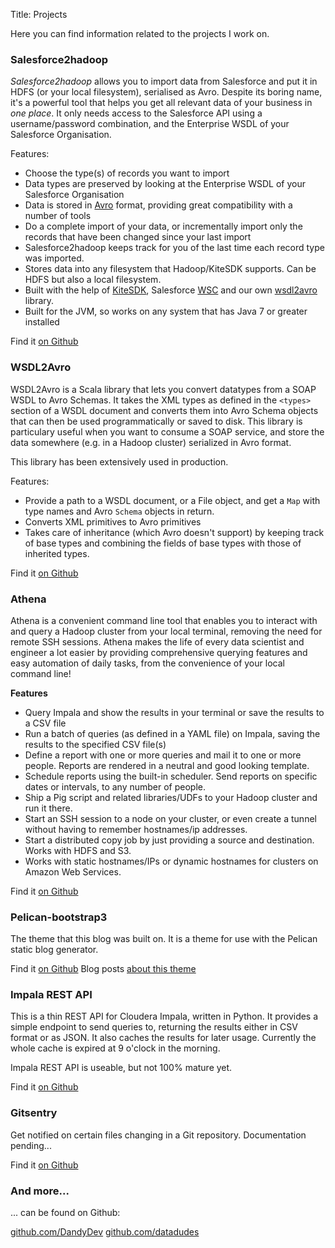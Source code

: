 Title: Projects

Here you can find information related to the projects I work on.

### Salesforce2hadoop

_Salesforce2hadoop_ allows you to import data from Salesforce and put it in HDFS (or your local filesystem), serialised as 
Avro. Despite its boring name, it's a powerful tool that helps you get all relevant data of your business in _one place_. 
It only needs access to the Salesforce API using a username/password combination, and the Enterprise WSDL of your 
Salesforce Organisation.

Features:

- Choose the type(s) of records you want to import
- Data types are preserved by looking at the Enterprise WSDL of your Salesforce Organisation
- Data is stored in [Avro](https://avro.apache.org/docs/current/) format, providing great compatibility with a number of tools
- Do a complete import of your data, or incrementally import only the records that have been changed since your last import
- Salesforce2hadoop keeps track for you of the last time each record type was imported.
- Stores data into any filesystem that Hadoop/KiteSDK supports. Can be HDFS but also a local filesystem.
- Built with the help of [KiteSDK](http://kitesdk.org/), Salesforce [WSC](https://github.com/forcedotcom/wsc) and our own [wsdl2avro](https://github.com/datadudes/wsdl2avro) library.
- Built for the JVM, so works on any system that has Java 7 or greater installed

Find it [on Github](https://github.com/datadudes/salesforce2hadoop)

### WSDL2Avro

WSDL2Avro is a Scala library that lets you convert datatypes from a SOAP WSDL to Avro Schemas. It takes the XML types as 
defined in the `<types>` section of a WSDL document and converts them into Avro Schema objects that can then be used 
programmatically or saved to disk. This library is particulary useful when you want to consume a SOAP service, and store 
the data somewhere (e.g. in a Hadoop cluster) serialized in Avro format.

This library has been extensively used in production.

Features:

- Provide a path to a WSDL document, or a File object, and get a `Map` with type names and Avro `Schema` objects in return.
- Converts XML primitives to Avro primitives
- Takes care of inheritance (which Avro doesn't support) by keeping track of base types and combining the fields of 
base types with those of inherited types.

Find it [on Github](https://github.com/datadudes/wsdl2avro)

### Athena

<script type="text/javascript" src="https://asciinema.org/a/15439.js" id="asciicast-15439" async></script>

Athena is a convenient command line tool that enables you to interact with and query a Hadoop cluster from your local terminal, 
removing the need for remote SSH sessions. Athena makes the life of every data scientist and engineer a lot easier by 
providing comprehensive querying features and easy automation of daily tasks, from the convenience of your local command line!

**Features**

- Query Impala and show the results in your terminal or save the results to a CSV file
- Run a batch of queries (as defined in a YAML file) on Impala, saving the results to the specified CSV file(s)
- Define a report with one or more queries and mail it to one or more people. Reports are rendered in a neutral and good looking template.
- Schedule reports using the built-in scheduler. Send reports on specific dates or intervals, to any number of people.
- Ship a Pig script and related libraries/UDFs to your Hadoop cluster and run it there.
- Start an SSH session to a node on your cluster, or even create a tunnel without having to remember hostnames/ip addresses.
- Start a distributed copy job by just providing a source and destination. Works with HDFS and S3.
- Works with static hostnames/IPs or dynamic hostnames for clusters on Amazon Web Services.

Find it [on Github](https://github.com/datadudes/athena)

### Pelican-bootstrap3

The theme that this blog was built on. It is a theme for use with the Pelican static blog generator.

Find it [on Github](https://github.com/DandyDev/pelican-bootstrap3)
Blog posts [about this theme](http://dandydev.net/tags/pelican)

### Impala REST API

This is a thin REST API for Cloudera Impala, written in Python. It provides a simple endpoint to send queries to, returning the results either in CSV format or as JSON. It also caches the results for later usage. Currently the whole cache is expired at 9 o'clock in the morning.

Impala REST API is useable, but not 100% mature yet.

Find it [on Github](https://github.com/datadudes/impala-rest-api)

### Gitsentry

Get notified on certain files changing in a Git repository. Documentation pending...

Find it [on Github](https://github.com/DandyDev/gitsentry)

### And more...

... can be found on Github:

[github.com/DandyDev](https://github.com/DandyDev)
[github.com/datadudes](https://github.com/datadudes)